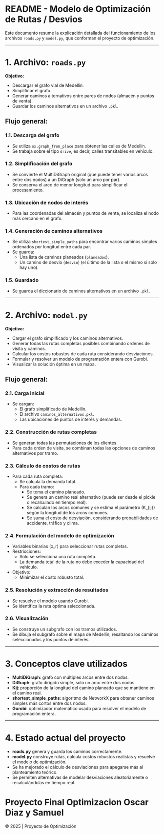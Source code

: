# README - Modelo de Optimización de Rutas / Desvios

Este documento resume la explicación detallada del funcionamiento de los archivos `roads.py` y `model.py`, que conforman el proyecto de optimización.

---

# 1. Archivo: `roads.py`

**Objetivo:**
- Descargar el grafo vial de Medellín.
- Simplificar el grafo.
- Generar caminos alternativos entre pares de nodos (almacén y puntos de venta).
- Guardar los caminos alternativos en un archivo `.pkl`.

## Flujo general:

### 1.1. Descarga del grafo
- Se utiliza `ox.graph_from_place` para obtener las calles de Medellín.
- Se trabaja sobre el tipo `drive`, es decir, calles transitables en vehículo.

### 1.2. Simplificación del grafo
- Se convierte el MultiDiGraph original (que puede tener varios arcos entre dos nodos) a un DiGraph (solo un arco por par).
- Se conserva el arco de menor longitud para simplificar el procesamiento.

### 1.3. Ubicación de nodos de interés
- Para las coordenadas del almacén y puntos de venta, se localiza el nodo más cercano en el grafo.

### 1.4. Generación de caminos alternativos
- Se utiliza `shortest_simple_paths` para encontrar varios caminos simples ordenados por longitud entre cada par.
- Se guarda:
  - Una lista de caminos planeados (`planeados`).
  - Un camino de desvío (`desvio`) (el último de la lista o el mismo si solo hay uno).

### 1.5. Guardado
- Se guarda el diccionario de caminos alternativos en un archivo `.pkl`.


---

# 2. Archivo: `model.py`

**Objetivo:**
- Cargar el grafo simplificado y los caminos alternativos.
- Generar todas las rutas completas posibles combinando ordenes de visita y caminos.
- Calcular los costos robustos de cada ruta considerando desviaciones.
- Formular y resolver un modelo de programación entera con Gurobi.
- Visualizar la solución óptima en un mapa.


## Flujo general:

### 2.1. Carga inicial
- Se cargan:
  - El grafo simplificado de Medellín.
  - El archivo `caminos_alternativos.pkl`.
  - Las ubicaciones de puntos de interés y demandas.

### 2.2. Construcción de rutas completas
- Se generan todas las permutaciones de los clientes.
- Para cada orden de visita, se combinan todas las opciones de caminos alternativos por tramo.

### 2.3. Cálculo de costos de rutas
- Para cada ruta completa:
  - Se calcula la demanda total.
  - Para cada tramo:
    - Se toma el camino planeado.
    - Se genera un camino real alternativo (puede ser desde el pickle o recalculado en tiempo real).
    - Se calculan los arcos comunes y se estima el parámetro \(K_{ij}\) según la longitud de los arcos comunes.
    - Se suma el costo de desviación, considerando probabilidades de accidente, tráfico y clima.

### 2.4. Formulación del modelo de optimización
- Variables binarias \(x_r\) para seleccionar rutas completas.
- Restricciones:
  - Solo se selecciona una ruta completa.
  - La demanda total de la ruta no debe exceder la capacidad del vehículo.
- Objetivo:
  - Minimizar el costo robusto total.

### 2.5. Resolución y extracción de resultados
- Se resuelve el modelo usando Gurobi.
- Se identifica la ruta óptima seleccionada.

### 2.6. Visualización
- Se construye un subgrafo con los tramos utilizados.
- Se dibuja el subgrafo sobre el mapa de Medellín, resaltando los caminos seleccionados y los puntos de interés.


---

# 3. Conceptos clave utilizados

- **MultiDiGraph**: grafo con múltiples arcos entre dos nodos.
- **DiGraph**: grafo dirigido simple, solo un arco entre dos nodos.
- **Kij**: proporción de la longitud del camino planeado que se mantiene en el camino real.
- **shortest_simple_paths**: algoritmo de NetworkX para obtener caminos simples más cortos entre dos nodos.
- **Gurobi**: optimizador matemático usado para resolver el modelo de programación entera.


---

# 4. Estado actual del proyecto

- **roads.py** genera y guarda los caminos correctamente.
- **model.py** construye rutas, calcula costos robustos realistas y resuelve el modelo de optimización.
- Se ha mejorado el cálculo de desviaciones para apegarse más al planteamiento teórico.
- Se permiten alternativas de modelar desviaciones aleatoriamente o recalculándolas en tiempo real.


# Proyecto Final Optimizacion Oscar Diaz y Samuel
© 2025 | Proyecto de Optimización 

